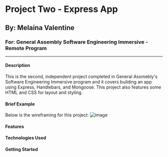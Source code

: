 # Project Two - Express App
## By: Melaina Valentine
### For: General Assembly Software Engineering Immersive - Remote Program
---
#### Description
This is the second, independent project completed in General Assmebly's Software Engineering Immersive program and it covers building an app using Express, Handlebars, and Mongoose. This project also features some HTML and CSS for layout and styling.
 
#### Brief Example
Below is the wireframing for this project:
![image]('./img/BXPNW_wireframe.png')
 
#### Features 
 
 
#### Technologies Used
 
 
#### Getting Started
